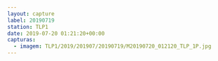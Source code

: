 ```yaml
---
layout: capture
label: 20190719
station: TLP1
date: 2019-07-20 01:21:20+00:00
capturas:
  - imagem: TLP1/2019/201907/20190719/M20190720_012120_TLP_1P.jpg
---
```

